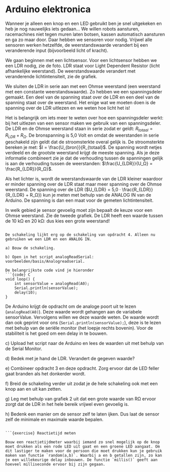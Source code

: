 # Arduino elektronica
Wanneer je alleen een knop en een LED gebruikt ben je snel uitgekeken en heb je nog nauwelijks iets gedaan… We willen robots aansturen, racemachines niet tegen muren laten botsen, kassen automatisch aansturen en ga zo maar door. Daar hebben we sensoren voor nodig. Vrijwel alle sensoren werken hetzelfde, de weerstandswaarde verandert bij een veranderende input (bijvoorbeeld licht of kracht).

We gaan beginnen met een lichtsensor. Voor een lichtsensor hebben we een LDR nodig, zie de foto. LDR staat voor Light Dependent Resistor (licht afhankelijke weerstand). De weerstandswaarde verandert met veranderende lichtintensiteit, zie de grafiek.

We sluiten de LDR in serie aan met een Ohmse weerstand (een weerstand met een constante weerstandswaarde). Zo hebben we een spanningsdeler gemaakt. Een deel van de spanning staat over de LDR en een deel van de spanning staat over de weerstand. Het enige wat we moeten doen is de spanning over de LDR uitlezen en we weten hoe licht het is!

Het is belangrijk om iets meer te weten over hoe een spanningsdeler werkt: bij het uitlezen van een sensor maken we gebruik van een spanningsdeler. De LDR en de Ohmse weerstand staan in serie zodat er geldt: $R_{totaal} = R_{LDR} + R_Ω$. De bronspanning is 5,0 Volt en omdat de weerstanden in serie geschakeld zijn geldt dat de stroomsterkte overal gelijk is. De stroomsterkte bereken je met: $I = \frac{U_{bron}}{R_{totaal}$. De spanning wordt netjes verdeeld en de grootste weerstand krijgt de meeste spanning. Als je deze informatie combineert zie je dat de verhouding tussen de spanningen gelijk is aan de verhouding tussen de weerstanden: $\frac{U_{LDR}}{U_Ω} = \frac{R_{LDR}}{R_Ω}$.

Als het lichter is, wordt de weerstandswaarde van de LDR kleiner waardoor er minder spanning over de LDR staat maar meer spanning over de Ohmse weerstand. De spanning over de LDR ($U_{LDR} = 5,0 · \frac{R_{LDR}}{R_{LDR} + R_Ω}) kun je meten met behulp van de ANALOG IN van de Arduino. De spanning is dan een maat voor de gemeten lichtintensiteit. 

In welk gebied je sensor gevoelig moet zijn bepaalt de keuze voor een Ohmse weerstand. Zie de tweede grafiek. De LDR heeft een waarde tussen de 10 kΩ en 20 kΩ: dus kies een grote weerstand!


```{exercise} Een lichtsensor

De schakeling lijkt erg op de schakeling van opdracht 4. Alleen nu gebruiken we een LDR en een ANALOG IN.

a) Bouw de schakeling.

b) Open in het script analogReadSerial: voorbeelden/basis/Analogreadserial.

De belangrijkste code vind je hieronder
```{code} C
void loop() {
    int sensorValue = analogRead(A0);
    Serial.println(sensorValue);
    delay(10);
}
```

De Arduino krijgt de opdracht om de analoge poort uit te lezen (`analogRead(A0)`). Deze waarde wordt gehangen aan de variabele sensorValue. Vervolgens willen we deze waarde weten. De waarde wordt dan ook geprint voor ons (`Serial.println(sensorValue);`), deze is te lezen met behulp van de seriële monitor (het loepje rechts bovenin). Voor de stabiliteit is het goed om een delay in te bouwen.

c) Upload het script naar de Arduino en lees de waarden uit met behulp van de Serial Monitor.

d) Bedek met je hand de LDR. Verandert de gegeven waarde?

e) Combineer opdracht 3 en deze opdracht. Zorg ervoor dat de LED feller gaat branden als het donkerder wordt.

f) Breid de schakeling verder uit zodat je de hele schakeling ook met een knop aan en uit kan zetten.

g) Leg met behulp van grafiek 2 uit dat een grote waarde van RΩ ervoor zorgt dat de LDR in het hele bereik vrijwel even gevoelig is.

h) Bedenk een manier om de sensor zelf te laten ijken. Dus laat de sensor zelf de minimale en maximale waarde bepalen.
```

```{exercise} Reactietijd meten

Bouw een reactietijdmeter waarbij iemand zo snel mogelijk op de knop moet drukken als een rode LED uit gaat en een groene LED aangaat. Om dit lastiger te maken voor de persoon die moet drukken kun je gebruik maken van functie `random(a,b)`. Waarbij a en b getallen zijn, zo kan je een willekeurige delay inbouwen. De functie `millis()` geeft aan hoeveel milliseconde ervoor bij zijn gegaan.
```